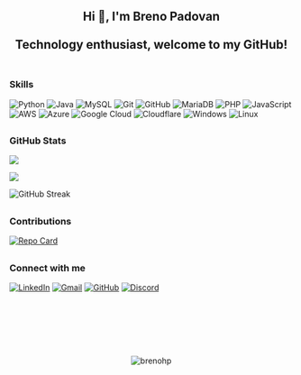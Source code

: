 
<h2 align="center">Hi 👋, I'm Breno Padovan <br><br> Technology enthusiast, welcome to my GitHub! <br><br> </h2>



### Skills
![Python](https://img.shields.io/badge/python-3670A0?style=for-the-badge&logo=python&logoColor=ffdd54)
![Java](https://img.shields.io/badge/java-%23ED8B00.svg?style=for-the-badge&logo=openjdk&logoColor=white)
![MySQL](https://img.shields.io/badge/MySQL-00000F?style=for-the-badge&logo=mysql&logoColor=white)
![Git](https://img.shields.io/badge/GIT-E44C30?style=for-the-badge&logo=git&logoColor=white)
![GitHub](https://img.shields.io/badge/GitHub-100000?style=for-the-badge&logo=github&logoColor=white)
![MariaDB](https://img.shields.io/badge/MariaDB-003545?style=for-the-badge&logo=mariadb&logoColor=white)
![PHP](https://img.shields.io/badge/php-%23777BB4.svg?style=for-the-badge&logo=php&logoColor=white)
![JavaScript](https://img.shields.io/badge/javascript-%23323330.svg?style=for-the-badge&logo=javascript&logoColor=%23F7DF1E)
![AWS](https://img.shields.io/badge/AWS-%23FF9900.svg?style=for-the-badge&logo=amazon-aws&logoColor=white)
![Azure](https://img.shields.io/badge/azure-%230072C6.svg?style=for-the-badge&logo=microsoftazure&logoColor=white)
![Google Cloud](https://img.shields.io/badge/GoogleCloud-%234285F4.svg?style=for-the-badge&logo=google-cloud&logoColor=white)
![Cloudflare](https://img.shields.io/badge/Cloudflare-F38020?style=for-the-badge&logo=Cloudflare&logoColor=white)
![Windows](https://img.shields.io/badge/Windows-000?style=for-the-badge&logo=windows&logoColor=2CA5E0)
![Linux](https://img.shields.io/badge/Linux-000?style=for-the-badge&logo=linux&logoColor=FCC624)

##

### GitHub Stats

<p align="left"> <img src="https://github-readme-stats-git-masterrstaa-rickstaa.vercel.app/api/top-langs/?username=brenohp&layout=compact&bg_color=151515ff&border_color=FFF&title_color=FFF&text_color=FFF"/> </p>

<p align="left"> <img src="https://github-readme-stats.vercel.app/api?username=brenohp&theme=transparent&bg_color=151515ff&border_color=FFF&show_icons=true&icon_color=FFF&title_color=FFF&text_color=FFF&hide_title=True"/> </p>

<p><img align="center" src="https://github-readme-streak-stats.herokuapp.com?user=brenohp&theme=dark" alt="GitHub Streak" alt="brenohp"/> </p>

##

### Contributions
[![Repo Card](https://github-readme-stats.vercel.app/api/pin/?username=brenohp&repo=dio-lab-open-source&bg_color=151515ff&border_color=FFF&show_icons=true&icon_color=FFFtitle_color=FFF&text_color=FFF)](https://github.com/brenohp/dio-lab-open-source)

##

### Connect with me
[![LinkedIn](https://img.shields.io/badge/LinkedIn-0077B5?style=for-the-badge&logo=linkedin&logoColor=white)](https://www.linkedin.com/in/brenohp/)
[![Gmail](https://img.shields.io/badge/Gmail-333333?style=for-the-badge&logo=gmail&logoColor=red)](mailto:brenohpadovan@gmail.com)
[![GitHub](https://img.shields.io/badge/GitHub-100000?style=for-the-badge&logo=github&logoColor=white)](https://github.com/brenohp)
[![Discord](https://img.shields.io/badge/Discord-7289DA?style=for-the-badge&logo=discord&logoColor=white)](https://discord.com/channels/@brenohp_/)



<br><br><br><br><br>
<p align="center"> <img src="https://komarev.com/ghpvc/?username=brenohp&label=Profile%20views&color=0e75b6&style=flat" alt="brenohp" /> </p>
